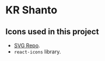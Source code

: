 # KR Shanto

## Icons used in this project

- [SVG Repo](https://www.svgrepo.com/).
- `react-icons` library.
